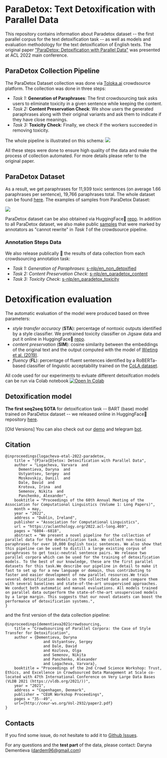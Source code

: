 # ParaDetox: Text Detoxification with Parallel Data

This repository contains information about Paradetox dataset -- the first parallel corpus for the text detoxification task -- as well as models and evaluation methodology for the text detoxification of English texts. The original paper ["ParaDetox: Detoxification with Parallel Data"](https://aclanthology.org/2022.acl-long.469/) was presented at ACL 2022 main conference.

## ParaDetox Collection Pipeline

The ParaDetox Dataset collection was done via [Toloka.ai](https://toloka.ai/) crowdsource platform. The collection was done in three steps:
* *Task 1:* **Generation of Paraphrases**: The first crowdsourcing task asks users to eliminate toxicity in a given sentence while keeping the content.
* *Task 2:* **Content Preservation Check**:  We show users the generated paraphrases along with their original variants and ask them to indicate if they have close meanings.
* *Task 3:* **Toxicity Check**: Finally, we check if the workers succeeded in removing toxicity.

The whole pipeline is illustrated on this schema:
![](https://github.com/skoltech-nlp/paradetox/blob/main/img/generation_pipeline_blue.jpg)

All these steps were done to ensure high quality of the data and make the process of collection automated. For more details please refer to the original paper.

## ParaDetox Dataset
As a result,  we get paraphrases for 11,939 toxic sentences (on average 1.66 paraphrases per sentence), 19,766 paraphrases total. The whole dataset can be found [here](https://github.com/skoltech-nlp/paradetox/blob/main/paradetox/paradetox.tsv). The examples of samples from ParaDetox Dataset:

![](https://github.com/skoltech-nlp/paradetox/blob/main/img/paraphrase_example.png)

ParaDetox dataset can be also obtained via HuggingFace🤗 [repo](https://huggingface.co/datasets/s-nlp/paradetox). In addition to all ParaDetox dataset, we also make public [samples](https://github.com/skoltech-nlp/paradetox/blob/main/paradetox/paradetox_cannot_rewrite.tsv) that were marked by annotators as "cannot rewrite" in *Task 1* of the crowdsource pipeline.

### Annotation Steps Data

We also release publically 🤗 the results of data collection from each crowdsourcing annotation task:
* *Task 1: Generation of Paraphrases*: [s-nlp/en_non_detoxified](https://huggingface.co/datasets/s-nlp/en_non_detoxified)
* *Task 2: Content Preservation Check*: [s-nlp/en_paradetox_content](https://huggingface.co/datasets/s-nlp/en_paradetox_content)
* *Task 3: Toxicity Check*: [s-nlp/en_paradetox_toxicity](https://huggingface.co/datasets/s-nlp/en_paradetox_toxicity)

# Detoxification evaluation

The automatic evaluation of the model were produced based on three parameters:
* *style transfer accuracy* (**STA**): percentage of nontoxic outputs identified by a style classifier. We pretrained toxicity classifier on Jigsaw data and put it online in HuggingFace🤗 [repo](https://huggingface.co/s-nlp/roberta_toxicity_classifier).
* *content preservation* (**SIM**): cosine similarity between the embeddings of the original text and the output computed with the model of [Wieting et al. (2019)](https://aclanthology.org/P19-1427/).
* *fluency* (**FL**): percentage of fluent sentences identified by a RoBERTa-based classifier of linguistic acceptability trained on the [CoLA dataset](https://nyu-mll.github.io/CoLA/). 

All code used for our experiments to evluate different detoxifcation models can be run via Colab notebook [![Open In Colab](https://colab.research.google.com/assets/colab-badge.svg)](https://colab.research.google.com/drive/1xTqbx7IPF8bVL2bDCfQSDarA43mIPefE?usp=sharing)

## Detoxification model
**The first seq2seq SOTA** for detoxification task -- BART (base) model trained on ParaDetox dataset -- we released online in HuggingFace🤗 repository [here](https://huggingface.co/s-nlp/bart-base-detox).

[Old Versions] You can also check out our [demo](https://detoxifier.nlp.zhores.net/junction/) and telegram [bot](https://t.me/rudetoxifierbot).

## Citation

```
@inproceedings{logacheva-etal-2022-paradetox,
    title = "{P}ara{D}etox: Detoxification with Parallel Data",
    author = "Logacheva, Varvara  and
      Dementieva, Daryna  and
      Ustyantsev, Sergey  and
      Moskovskiy, Daniil  and
      Dale, David  and
      Krotova, Irina  and
      Semenov, Nikita  and
      Panchenko, Alexander",
    booktitle = "Proceedings of the 60th Annual Meeting of the Association for Computational Linguistics (Volume 1: Long Papers)",
    month = may,
    year = "2022",
    address = "Dublin, Ireland",
    publisher = "Association for Computational Linguistics",
    url = "https://aclanthology.org/2022.acl-long.469",
    pages = "6804--6818",
    abstract = "We present a novel pipeline for the collection of parallel data for the detoxification task. We collect non-toxic paraphrases for over 10,000 English toxic sentences. We also show that this pipeline can be used to distill a large existing corpus of paraphrases to get toxic-neutral sentence pairs. We release two parallel corpora which can be used for the training of detoxification models. To the best of our knowledge, these are the first parallel datasets for this task.We describe our pipeline in detail to make it fast to set up for a new language or domain, thus contributing to faster and easier development of new parallel resources.We train several detoxification models on the collected data and compare them with several baselines and state-of-the-art unsupervised approaches. We conduct both automatic and manual evaluations. All models trained on parallel data outperform the state-of-the-art unsupervised models by a large margin. This suggests that our novel datasets can boost the performance of detoxification systems.",
}
```
and the first version of the data collection pipeline:
```
@inproceedings{dementieva2021crowdsourcing,
    title = "Crowdsourcing of Parallel Corpora: the Case of Style Transfer for Detoxification",
    author = {Dementieva, Daryna
                 and Ustyantsev, Sergey
                 and Dale, David 
                 and Kozlova, Olga
                 and Semenov, Nikita
                 and Panchenko, Alexander
                 and Logacheva, Varvara},
    booktitle = "Proceedings of the 2nd Crowd Science Workshop: Trust, Ethics, and Excellence in Crowdsourced Data Management at Scale co-located with 47th International Conference on Very Large Data Bases (VLDB 2021 (https://vldb.org/2021/))",
    year = "2021",
    address = "Copenhagen, Denmark",
    publisher = "CEUR Workshop Proceedings",
    pages = "35--49",
    url={http://ceur-ws.org/Vol-2932/paper2.pdf}
}
```
## Contacts

If you find some issue, do not hesitate to add it to [Github Issues](https://github.com/s-nlp/paradetox/issues).

For any questions and the **test part** of the data, please contact: Daryna Dementieva (dardem96@gmail.com)
